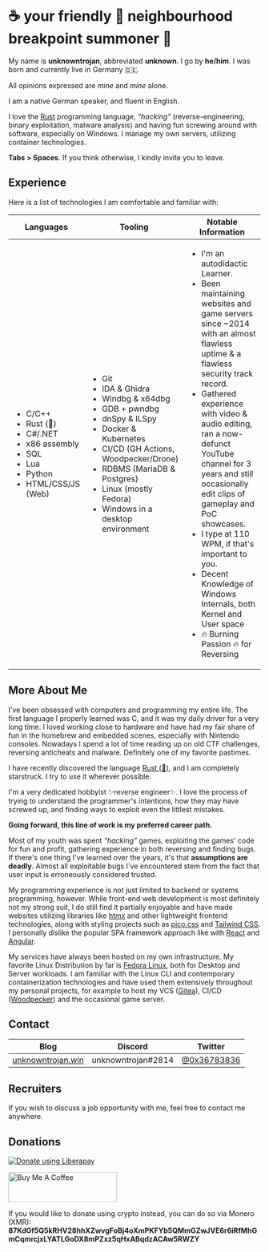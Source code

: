 # __☕️ your friendly 🤗 neighbourhood breakpoint summoner 🔴__

My name is __unknowntrojan__, abbreviated __unknown__. I go by __he/him__. I was born and currently live in Germany 🇩🇪.

All opinions expressed are _mine_ and _mine_ alone.

I am a native German speaker, and fluent in English.

I love the [Rust](https://www.rust-lang.org/) programming language, _"hacking"_ (reverse-engineering, binary exploitation, malware analysis) and having fun screwing around with software, especially on Windows. I manage my own servers, utilizing container technologies.

__Tabs > Spaces__. If you think otherwise, I kindly invite you to leave.

## Experience

Here is a list of technologies I am comfortable and familiar with:

<table>
<thead>

<tr>

<th>Languages</th>
<th>Tooling</th>
<th>Notable Information</th>

</tr>

</thead>
<tbody>

<tr>
<td>

- C/C++
- Rust (🦀)
- C#/.NET
- x86 assembly
- SQL
- Lua
- Python
- HTML/CSS/JS (Web)

</td>
<td>

- Git
- IDA & Ghidra
- Windbg & x64dbg
- GDB + pwndbg
- dnSpy & ILSpy
- Docker & Kubernetes
- CI/CD (GH Actions, Woodpecker/Drone)
- RDBMS (MariaDB & Postgres)
- Linux (mostly Fedora)
- Windows in a desktop environment

</td>
<td>

- I'm an autodidactic Learner.
- Been maintaining websites and game servers since ~2014 with an almost flawless uptime & a flawless security track record.
- Gathered experience with video & audio editing, ran a now-defunct YouTube channel for 3 years and still occasionally edit clips of gameplay and PoC showcases.
- I type at 110 WPM, if that's important to you.
- Decent Knowledge of Windows Internals, both Kernel and User space
- 🔥 Burning Passion 🔥 for Reversing

</td>
</tr>

</tbody>
</table>

## More About Me

I've been obsessed with computers and programming my entire life. The first language I properly learned was C, and it was my daily driver for a very long time. I loved working close to hardware and have had my fair share of fun in the homebrew and embedded scenes, especially with Nintendo consoles. Nowadays I spend a lot of time reading up on old CTF challenges, reversing anticheats and malware. Definitely one of my favorite pastimes.

I have recently discovered the language [Rust (🦀)](https://www.rust-lang.org/), and I am completely starstruck. I try to use it wherever possible.

I'm a very dedicated hobbyist ✨reverse engineer✨. I love the process of trying to understand the programmer's intentions, how they may have screwed up, and finding ways to exploit even the littlest mistakes.

__Going forward, this line of work is my preferred career path.__

Most of my youth was spent _"hacking"_ games, exploiting the games' code for fun and profit, gathering experience in both reversing and finding bugs. If there's one thing I've learned over the years, it's that __assumptions are deadly__. Almost all exploitable bugs I've encountered stem from the fact that user input is erroneously considered trusted.

My programming experience is not just limited to backend or systems programming, however. While front-end web development is most definitely not my strong suit, I do still find it partially enjoyable and have made websites utilizing libraries like [htmx](https://htmx.org/) and other lightweight frontend technologies, along with styling projects such as [pico.css](https://picocss.com/) and [Tailwind CSS](https://tailwindcss.com/). I personally dislike the popular SPA framework approach like with [React](https://reactjs.org/) and [Angular](https://angular.io/).

My services have always been hosted on my own infrastructure. My favorite Linux Distribution by far is [Fedora Linux](https://getfedora.org/), both for Desktop and Server workloads. I am familiar with the Linux CLI and contemporary containerization technologies and have used them extensively throughout my personal projects, for example to host my VCS ([Gitea](https://gitea.io/en-us/)), CI/CD ([Woodpecker](https://woodpecker-ci.org/)) and the occasional game server.

## Contact

| Blog | Discord | Twitter |
| --- | --- | --- |
| [unknowntrojan.win](https://unknowntrojan.win/) | unknowntrojan#2814 | [@0x36783836](https://twitter.com/0x36783836)

## Recruiters

If you wish to discuss a job opportunity with me, feel free to contact me anywhere.

## Donations

<a href="https://liberapay.com/unknowntrojan/donate"><img alt="Donate using Liberapay" src="https://liberapay.com/assets/widgets/donate.svg"></a>

<a href="https://www.buymeacoffee.com/unknowntrojan" target="_blank"><img src="https://cdn.buymeacoffee.com/buttons/v2/default-violet.png" alt="Buy Me A Coffee" style="height: 60px !important;width: 217px !important;" ></a>

If you would like to donate using crypto instead, you can do so via Monero (XMR):
__87KdGf5Q5kRHV28hhXZwvgFoBj4oXmPKFYb5QMmGZwJVE6r6iRfMhGmCqmrcjxLYATLGoDX8mPZxz5qHxABqdzACAw5RWZY__
